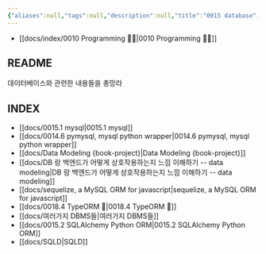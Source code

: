```yaml
---
{"aliases":null,"tags":null,"description":null,"title":"0015 database","created":"2024-03-11T16:41:30","updated":"2024-04-03T20:41:43","dg-publish":true,"permalink":"/docs/0015 database/","dgPassFrontmatter":true}
---
```


- [[docs/index/0010 Programming 👩‍💻\|0010 Programming 👩‍💻]]

## README

데이터베이스와 관련한 내용들을 총망라

## INDEX

- [[docs/0015.1 mysql\|0015.1 mysql]]
- [[docs/0014.6 pymysql, mysql python wrapper\|0014.6 pymysql, mysql python wrapper]]
- [[docs/Data Modeling {book-project}\|Data Modeling {book-project}]]
- [[docs/DB 랑 백엔드가 어떻게 상호작용하는지 느낌 이해하기 -- data modeling\|DB 랑 백엔드가 어떻게 상호작용하는지 느낌 이해하기 -- data modeling]]
- [[docs/sequelize, a MySQL ORM for javascript\|sequelize, a MySQL ORM for javascript]]
- [[docs/0018.4 TypeORM 💾\|0018.4 TypeORM 💾]]
- [[docs/여러가지 DBMS들\|여러가지 DBMS들]]
- [[docs/0015.2 SQLAlchemy Python ORM\|0015.2 SQLAlchemy Python ORM]]
- [[docs/SQLD\|SQLD]]